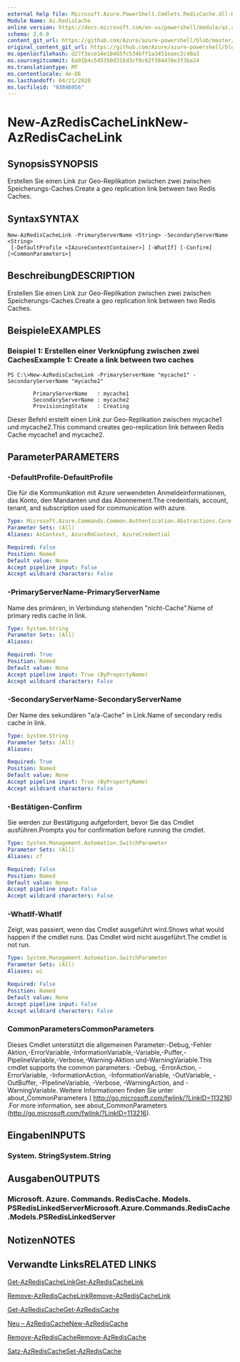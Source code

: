 ```yaml
---
external help file: Microsoft.Azure.PowerShell.Cmdlets.RedisCache.dll-Help.xml
Module Name: Az.RedisCache
online version: https://docs.microsoft.com/en-us/powershell/module/az.rediscache/new-azrediscachelink
schema: 2.0.0
content_git_url: https://github.com/Azure/azure-powershell/blob/master/src/RedisCache/RedisCache/help/New-AzRedisCacheLink.md
original_content_git_url: https://github.com/Azure/azure-powershell/blob/master/src/RedisCache/RedisCache/help/New-AzRedisCacheLink.md
ms.openlocfilehash: d27f3ece14e18465fc534bff1a3451eaec2c40a3
ms.sourcegitcommit: 6a91b4c545350d316d3cf8c62f384478e3f3ba24
ms.translationtype: MT
ms.contentlocale: de-DE
ms.lasthandoff: 04/21/2020
ms.locfileid: "93846956"
---
```

# <span data-ttu-id="20fc2-101">New-AzRedisCacheLink</span><span class="sxs-lookup"><span data-stu-id="20fc2-101">New-AzRedisCacheLink</span></span>

## <span data-ttu-id="20fc2-102">Synopsis</span><span class="sxs-lookup"><span data-stu-id="20fc2-102">SYNOPSIS</span></span>
<span data-ttu-id="20fc2-103">Erstellen Sie einen Link zur Geo-Replikation zwischen zwei zwischen Speicherungs-Caches.</span><span class="sxs-lookup"><span data-stu-id="20fc2-103">Create a geo replication link between two Redis Caches.</span></span>

## <span data-ttu-id="20fc2-104">Syntax</span><span class="sxs-lookup"><span data-stu-id="20fc2-104">SYNTAX</span></span>

```
New-AzRedisCacheLink -PrimaryServerName <String> -SecondaryServerName <String>
 [-DefaultProfile <IAzureContextContainer>] [-WhatIf] [-Confirm] [<CommonParameters>]
```

## <span data-ttu-id="20fc2-105">Beschreibung</span><span class="sxs-lookup"><span data-stu-id="20fc2-105">DESCRIPTION</span></span>
<span data-ttu-id="20fc2-106">Erstellen Sie einen Link zur Geo-Replikation zwischen zwei zwischen Speicherungs-Caches.</span><span class="sxs-lookup"><span data-stu-id="20fc2-106">Create a geo replication link between two Redis Caches.</span></span>

## <span data-ttu-id="20fc2-107">Beispiele</span><span class="sxs-lookup"><span data-stu-id="20fc2-107">EXAMPLES</span></span>

### <span data-ttu-id="20fc2-108">Beispiel 1: Erstellen einer Verknüpfung zwischen zwei Caches</span><span class="sxs-lookup"><span data-stu-id="20fc2-108">Example 1: Create a link between two caches</span></span>
```
PS C:\>New-AzRedisCacheLink -PrimaryServerName "mycache1" -SecondaryServerName "mycache2"

        PrimaryServerName   : mycache1
        SecondaryServerName : mycache2
        ProvisioningState   : Creating
```

<span data-ttu-id="20fc2-109">Dieser Befehl erstellt einen Link zur Geo-Replikation zwischen mycache1 und mycache2.</span><span class="sxs-lookup"><span data-stu-id="20fc2-109">This command creates geo-replication link between Redis Cache mycache1 and mycache2.</span></span>

## <span data-ttu-id="20fc2-110">Parameter</span><span class="sxs-lookup"><span data-stu-id="20fc2-110">PARAMETERS</span></span>

### <span data-ttu-id="20fc2-111">-DefaultProfile</span><span class="sxs-lookup"><span data-stu-id="20fc2-111">-DefaultProfile</span></span>
<span data-ttu-id="20fc2-112">Die für die Kommunikation mit Azure verwendeten Anmeldeinformationen, das Konto, den Mandanten und das Abonnement.</span><span class="sxs-lookup"><span data-stu-id="20fc2-112">The credentials, account, tenant, and subscription used for communication with azure.</span></span>

```yaml
Type: Microsoft.Azure.Commands.Common.Authentication.Abstractions.Core.IAzureContextContainer
Parameter Sets: (All)
Aliases: AzContext, AzureRmContext, AzureCredential

Required: False
Position: Named
Default value: None
Accept pipeline input: False
Accept wildcard characters: False
```

### <span data-ttu-id="20fc2-113">-PrimaryServerName</span><span class="sxs-lookup"><span data-stu-id="20fc2-113">-PrimaryServerName</span></span>
<span data-ttu-id="20fc2-114">Name des primären, in Verbindung stehenden "nicht-Cache".</span><span class="sxs-lookup"><span data-stu-id="20fc2-114">Name of primary redis cache in link.</span></span>

```yaml
Type: System.String
Parameter Sets: (All)
Aliases:

Required: True
Position: Named
Default value: None
Accept pipeline input: True (ByPropertyName)
Accept wildcard characters: False
```

### <span data-ttu-id="20fc2-115">-SecondaryServerName</span><span class="sxs-lookup"><span data-stu-id="20fc2-115">-SecondaryServerName</span></span>
<span data-ttu-id="20fc2-116">Der Name des sekundären "a/a-Cache" in Link.</span><span class="sxs-lookup"><span data-stu-id="20fc2-116">Name of secondary redis cache in link.</span></span>

```yaml
Type: System.String
Parameter Sets: (All)
Aliases:

Required: True
Position: Named
Default value: None
Accept pipeline input: True (ByPropertyName)
Accept wildcard characters: False
```

### <span data-ttu-id="20fc2-117">-Bestätigen</span><span class="sxs-lookup"><span data-stu-id="20fc2-117">-Confirm</span></span>
<span data-ttu-id="20fc2-118">Sie werden zur Bestätigung aufgefordert, bevor Sie das Cmdlet ausführen.</span><span class="sxs-lookup"><span data-stu-id="20fc2-118">Prompts you for confirmation before running the cmdlet.</span></span>

```yaml
Type: System.Management.Automation.SwitchParameter
Parameter Sets: (All)
Aliases: cf

Required: False
Position: Named
Default value: None
Accept pipeline input: False
Accept wildcard characters: False
```

### <span data-ttu-id="20fc2-119">-WhatIf</span><span class="sxs-lookup"><span data-stu-id="20fc2-119">-WhatIf</span></span>
<span data-ttu-id="20fc2-120">Zeigt, was passiert, wenn das Cmdlet ausgeführt wird.</span><span class="sxs-lookup"><span data-stu-id="20fc2-120">Shows what would happen if the cmdlet runs.</span></span>
<span data-ttu-id="20fc2-121">Das Cmdlet wird nicht ausgeführt.</span><span class="sxs-lookup"><span data-stu-id="20fc2-121">The cmdlet is not run.</span></span>

```yaml
Type: System.Management.Automation.SwitchParameter
Parameter Sets: (All)
Aliases: wi

Required: False
Position: Named
Default value: None
Accept pipeline input: False
Accept wildcard characters: False
```

### <span data-ttu-id="20fc2-122">CommonParameters</span><span class="sxs-lookup"><span data-stu-id="20fc2-122">CommonParameters</span></span>
<span data-ttu-id="20fc2-123">Dieses Cmdlet unterstützt die allgemeinen Parameter:-Debug,-Fehler Aktion,-ErrorVariable,-InformationVariable,-Variable,-Puffer,-PipelineVariable,-Verbose,-Warning-Aktion und-WarningVariable.</span><span class="sxs-lookup"><span data-stu-id="20fc2-123">This cmdlet supports the common parameters: -Debug, -ErrorAction, -ErrorVariable, -InformationAction, -InformationVariable, -OutVariable, -OutBuffer, -PipelineVariable, -Verbose, -WarningAction, and -WarningVariable.</span></span> <span data-ttu-id="20fc2-124">Weitere Informationen finden Sie unter about_CommonParameters ( http://go.microsoft.com/fwlink/?LinkID=113216) .</span><span class="sxs-lookup"><span data-stu-id="20fc2-124">For more information, see about_CommonParameters (http://go.microsoft.com/fwlink/?LinkID=113216).</span></span>

## <span data-ttu-id="20fc2-125">Eingaben</span><span class="sxs-lookup"><span data-stu-id="20fc2-125">INPUTS</span></span>

### <span data-ttu-id="20fc2-126">System. String</span><span class="sxs-lookup"><span data-stu-id="20fc2-126">System.String</span></span>

## <span data-ttu-id="20fc2-127">Ausgaben</span><span class="sxs-lookup"><span data-stu-id="20fc2-127">OUTPUTS</span></span>

### <span data-ttu-id="20fc2-128">Microsoft. Azure. Commands. RedisCache. Models. PSRedisLinkedServer</span><span class="sxs-lookup"><span data-stu-id="20fc2-128">Microsoft.Azure.Commands.RedisCache.Models.PSRedisLinkedServer</span></span>

## <span data-ttu-id="20fc2-129">Notizen</span><span class="sxs-lookup"><span data-stu-id="20fc2-129">NOTES</span></span>

## <span data-ttu-id="20fc2-130">Verwandte Links</span><span class="sxs-lookup"><span data-stu-id="20fc2-130">RELATED LINKS</span></span>

[<span data-ttu-id="20fc2-131">Get-AzRedisCacheLink</span><span class="sxs-lookup"><span data-stu-id="20fc2-131">Get-AzRedisCacheLink</span></span>](./Get-AzRedisCacheLink.md)

[<span data-ttu-id="20fc2-132">Remove-AzRedisCacheLink</span><span class="sxs-lookup"><span data-stu-id="20fc2-132">Remove-AzRedisCacheLink</span></span>](./Remove-AzRedisCacheLink.md)

[<span data-ttu-id="20fc2-133">Get-AzRedisCache</span><span class="sxs-lookup"><span data-stu-id="20fc2-133">Get-AzRedisCache</span></span>](./Get-AzRedisCache.md)

[<span data-ttu-id="20fc2-134">Neu – AzRedisCache</span><span class="sxs-lookup"><span data-stu-id="20fc2-134">New-AzRedisCache</span></span>](./New-AzRedisCache.md)

[<span data-ttu-id="20fc2-135">Remove-AzRedisCache</span><span class="sxs-lookup"><span data-stu-id="20fc2-135">Remove-AzRedisCache</span></span>](./Remove-AzRedisCache.md)

[<span data-ttu-id="20fc2-136">Satz-AzRedisCache</span><span class="sxs-lookup"><span data-stu-id="20fc2-136">Set-AzRedisCache</span></span>](./Set-AzRedisCache.md)